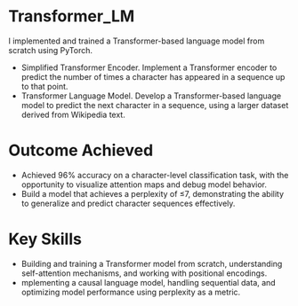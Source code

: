 # Transformer_LM

I implemented and trained a Transformer-based language model from scratch using PyTorch. 
- Simplified Transformer Encoder. Implement a Transformer encoder to predict the number of times a character has appeared in a sequence up to that point.
- Transformer Language Model. Develop a Transformer-based language model to predict the next character in a sequence, using a larger dataset derived from Wikipedia text.

# Outcome Achieved
- Achieved 96% accuracy on a character-level classification task, with the opportunity to visualize attention maps and debug model behavior.
- Build a model that achieves a perplexity of ≤7, demonstrating the ability to generalize and predict character sequences effectively.

# Key Skills
- Building and training a Transformer model from scratch, understanding self-attention mechanisms, and working with positional encodings.
- mplementing a causal language model, handling sequential data, and optimizing model performance using perplexity as a metric.
